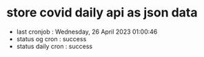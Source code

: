 # store covid daily api as json data

- last cronjob : Wednesday, 26 April 2023 01:00:46
- status og cron : success
- status daily cron : success
      
      